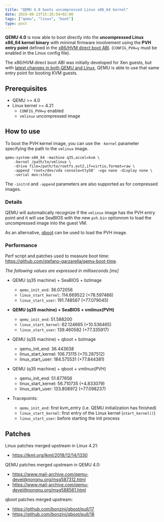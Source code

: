 ```yaml
---
title: "QEMU 4.0 boots uncompressed Linux x86_64 kernel"
date: 2019-08-23T15:26:54+02:00
tags: ["qemu", "linux", "boot"]
type: post
---
```


**QEMU 4.0** is now able to boot directly into the **uncompressed Linux x86_64 kernel binary** with minimal firmware involvement using the **PVH entry point** defined in the [x86/HVM direct boot ABI](https://xenbits.xen.org/docs/unstable/misc/pvh.html). (`CONFIG_PVH=y` must be enabled in the Linux config file).


The x86/HVM direct boot ABI was initially developed for Xen guests, but with [latest changes in both QEMU and Linux](#patches), QEMU is able to use that same entry point for booting KVM guests.

<!--more-->

## Prerequisites

* QEMU >= 4.0
* Linux kernel >= 4.21
  * `CONFIG_PVH=y` enabled
  * `vmlinux` uncompressed image


## How to use
To boot the PVH kernel image, you can use the `-kernel` parameter specifying the path to the `vmlinux` image.
```
qemu-system-x86_64 -machine q35,accel=kvm \
    -kernel /path/to/vmlinux \
    -drive file=/path/to/rootfs.ext2,if=virtio,format=raw \
    -append 'root=/dev/vda console=ttyS0' -vga none -display none \
    -serial mon:stdio
```

The `-initrd` and `-append` parameters are also supported as for compressed images.


### Details
QEMU will automatically recognize if the `vmlinux` image has the PVH entry point and it will use SeaBIOS with the new `pvh.bin` optionrom to load the uncompressed image into the guest VM.

As an alternative, [qboot](https://github.com/bonzini/qboot) can be used to load the PVH image.


### Performance
Perf script and patches used to measure boot time: https://github.com/stefano-garzarella/qemu-boot-time.

*The following values are expressed in milliseconds [ms]*

* QEMU (q35 machine) + SeaBIOS + bzImage
  * `qemu_init_end`: 36.072056
  * `linux_start_kernel`: 114.669522 (+78.597466)
  * `linux_start_user`: 191.748567 (+77.079045)

* **QEMU (q35 machine) + SeaBIOS + vmlinux(PVH)**
  * `qemu_init_end`: 51.588200
  * `linux_start_kernel`: 62.124665 (+10.536465)
  * `linux_start_user`: 139.460582 (+77.335917)

* QEMU (q35 machine) + qboot + bzImage
  * qemu_init_end: 36.443638
  * linux_start_kernel: 106.73115 (+70.287512)
  * linux_start_user: 184.575531 (+77.844381)

* QEMU (q35 machine) + qboot + vmlinux(PVH)
  * qemu_init_end: 51.877656
  * linux_start_kernel: 56.710735 (+4.833079)
  * linux_start_user: 133.808972 (+77.098237)

* Tracepoints:
  * `qemu_init_end`: first kvm_entry (i.e. QEMU initialization has finished)
  * `linux_start_kernel`: first entry of the Linux kernel (`start_kernel()`)
  * `linux_start_user`: before starting the init process


## Patches

Linux patches merged upstream in Linux 4.21:

* https://lkml.org/lkml/2018/12/14/1330

QEMU patches merged upstream in QEMU 4.0:

* https://www.mail-archive.com/qemu-devel@nongnu.org/msg587312.html
* https://www.mail-archive.com/qemu-devel@nongnu.org/msg588561.html

qboot patches merged upstream:

* https://github.com/bonzini/qboot/pull/17
* https://github.com/bonzini/qboot/pull/18
